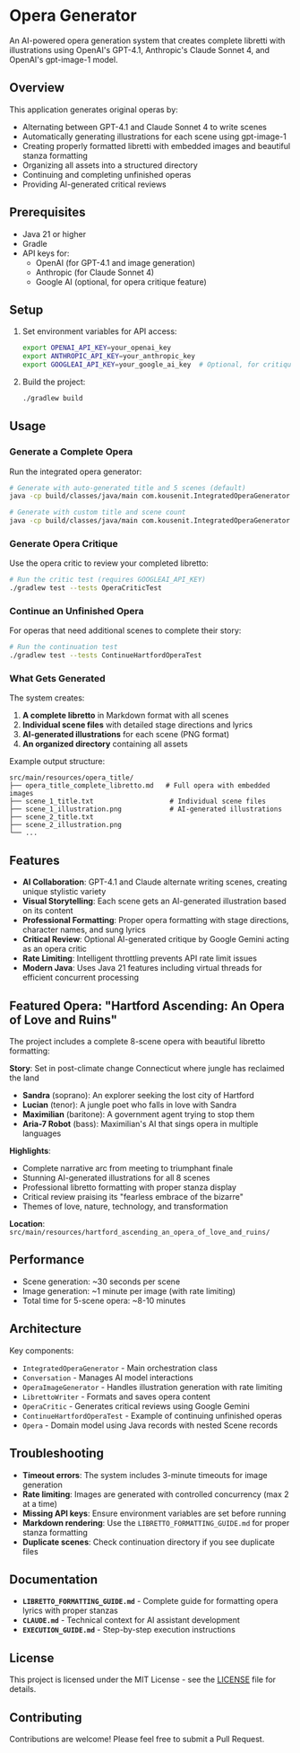 # Opera Generator

An AI-powered opera generation system that creates complete libretti with illustrations using OpenAI's GPT-4.1, Anthropic's Claude Sonnet 4, and OpenAI's gpt-image-1 model.

## Overview

This application generates original operas by:
- Alternating between GPT-4.1 and Claude Sonnet 4 to write scenes
- Automatically generating illustrations for each scene using gpt-image-1
- Creating properly formatted libretti with embedded images and beautiful stanza formatting
- Organizing all assets into a structured directory
- Continuing and completing unfinished operas
- Providing AI-generated critical reviews

## Prerequisites

- Java 21 or higher
- Gradle
- API keys for:
  - OpenAI (for GPT-4.1 and image generation)
  - Anthropic (for Claude Sonnet 4)
  - Google AI (optional, for opera critique feature)

## Setup

1. Set environment variables for API access:
   ```bash
   export OPENAI_API_KEY=your_openai_key
   export ANTHROPIC_API_KEY=your_anthropic_key
   export GOOGLEAI_API_KEY=your_google_ai_key  # Optional, for critique feature
   ```

2. Build the project:
   ```bash
   ./gradlew build
   ```

## Usage

### Generate a Complete Opera

Run the integrated opera generator:

```bash
# Generate with auto-generated title and 5 scenes (default)
java -cp build/classes/java/main com.kousenit.IntegratedOperaGenerator

# Generate with custom title and scene count
java -cp build/classes/java/main com.kousenit.IntegratedOperaGenerator "My Opera Title" 7
```

### Generate Opera Critique

Use the opera critic to review your completed libretto:

```bash
# Run the critic test (requires GOOGLEAI_API_KEY)
./gradlew test --tests OperaCriticTest
```

### Continue an Unfinished Opera

For operas that need additional scenes to complete their story:

```bash
# Run the continuation test
./gradlew test --tests ContinueHartfordOperaTest
```

### What Gets Generated

The system creates:
1. **A complete libretto** in Markdown format with all scenes
2. **Individual scene files** with detailed stage directions and lyrics
3. **AI-generated illustrations** for each scene (PNG format)
4. **An organized directory** containing all assets

Example output structure:
```
src/main/resources/opera_title/
├── opera_title_complete_libretto.md   # Full opera with embedded images
├── scene_1_title.txt                   # Individual scene files
├── scene_1_illustration.png            # AI-generated illustrations
├── scene_2_title.txt
├── scene_2_illustration.png
└── ...
```

## Features

- **AI Collaboration**: GPT-4.1 and Claude alternate writing scenes, creating unique stylistic variety
- **Visual Storytelling**: Each scene gets an AI-generated illustration based on its content
- **Professional Formatting**: Proper opera formatting with stage directions, character names, and sung lyrics
- **Critical Review**: Optional AI-generated critique by Google Gemini acting as an opera critic
- **Rate Limiting**: Intelligent throttling prevents API rate limit issues
- **Modern Java**: Uses Java 21 features including virtual threads for efficient concurrent processing

## Featured Opera: "Hartford Ascending: An Opera of Love and Ruins"

The project includes a complete 8-scene opera with beautiful libretto formatting:

**Story**: Set in post-climate change Connecticut where jungle has reclaimed the land
- **Sandra** (soprano): An explorer seeking the lost city of Hartford  
- **Lucian** (tenor): A jungle poet who falls in love with Sandra
- **Maximilian** (baritone): A government agent trying to stop them
- **Aria-7 Robot** (bass): Maximilian's AI that sings opera in multiple languages

**Highlights**:
- Complete narrative arc from meeting to triumphant finale
- Stunning AI-generated illustrations for all 8 scenes
- Professional libretto formatting with proper stanza display
- Critical review praising its "fearless embrace of the bizarre"
- Themes of love, nature, technology, and transformation

**Location**: `src/main/resources/hartford_ascending_an_opera_of_love_and_ruins/`

## Performance

- Scene generation: ~30 seconds per scene
- Image generation: ~1 minute per image (with rate limiting)
- Total time for 5-scene opera: ~8-10 minutes

## Architecture

Key components:
- `IntegratedOperaGenerator` - Main orchestration class
- `Conversation` - Manages AI model interactions
- `OperaImageGenerator` - Handles illustration generation with rate limiting
- `LibrettoWriter` - Formats and saves opera content
- `OperaCritic` - Generates critical reviews using Google Gemini
- `ContinueHartfordOperaTest` - Example of continuing unfinished operas
- `Opera` - Domain model using Java records with nested Scene records

## Troubleshooting

- **Timeout errors**: The system includes 3-minute timeouts for image generation
- **Rate limiting**: Images are generated with controlled concurrency (max 2 at a time)
- **Missing API keys**: Ensure environment variables are set before running
- **Markdown rendering**: Use the `LIBRETTO_FORMATTING_GUIDE.md` for proper stanza formatting
- **Duplicate scenes**: Check continuation directory if you see duplicate files

## Documentation

- **`LIBRETTO_FORMATTING_GUIDE.md`** - Complete guide for formatting opera lyrics with proper stanzas
- **`CLAUDE.md`** - Technical context for AI assistant development
- **`EXECUTION_GUIDE.md`** - Step-by-step execution instructions

## License

This project is licensed under the MIT License - see the [LICENSE](LICENSE) file for details.

## Contributing

Contributions are welcome! Please feel free to submit a Pull Request.